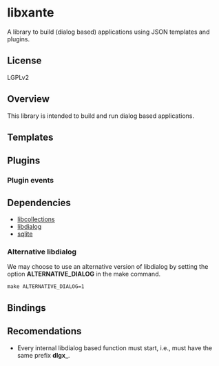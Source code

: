 # libxante

A library to build (dialog based) applications using JSON templates and
plugins.

## License

LGPLv2

## Overview

This library is intended to build and run dialog based applications.

## Templates

## Plugins

### Plugin events

## Dependencies

* [libcollections](https://github.com/rsfreitas/libcollections)
* [libdialog](http://invisible-island.net/dialog/)
* [sqlite](http://www.sqlite.org)

### Alternative libdialog

We may choose to use an alternative version of libdialog by setting the
option **ALTERNATIVE\_DIALOG** in the make command.
```
make ALTERNATIVE_DIALOG=1
```

## Bindings

## Recomendations

- Every internal libdialog based function must start, i.e., must have the
same prefix **dlgx\_**.

